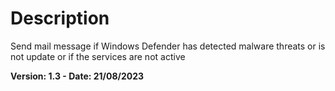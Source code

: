 # Description
Send mail message if Windows Defender has detected malware threats or is not update or if the services are not active

**Version: 1.3 - Date: 21/08/2023**
